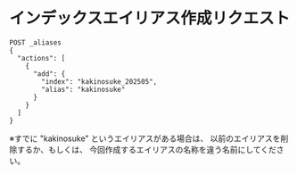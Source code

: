 # インデックスエイリアス作成リクエスト

```
POST _aliases
{
  "actions": [
    {
      "add": {
        "index": "kakinosuke_202505",
        "alias": "kakinosuke"
      }
    }
  ]
}
```

※すでに "kakinosuke" というエイリアスがある場合は、
以前のエイリアスを削除するか、もしくは、
今回作成するエイリアスの名称を違う名前にしてください。
